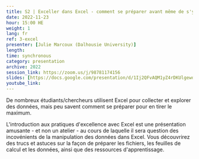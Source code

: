 ```yaml
---
title: S2 | Exceller dans Excel - comment se préparer avant même de s'y mettre?
date: 2022-11-23
hour: 15:00 HE
weight: 1
lang: fr
ref: 3-excel
presenter: [Julie Marcoux (Dalhousie University)]
length:
time: synchronous
category: presentation
archive: 2022
session_link: https://zoom.us/j/98781174156
slides: [https://docs.google.com/presentation/d/1Ij2QFvAQM1yZ4rDKUlgewd69oi9hi3JO/edit?usp=share_link&ouid=112190682180433392211&rtpof=true&sd=true, https://docs.google.com/document/d/1qIOIkB3kriVmUDvINCL0B8cFIYyxAXQM/edit?usp=share_link&ouid=112190682180433392211&rtpof=true&sd=true]
youtube_link:
---
```

De nombreux étudiants/chercheurs utilisent Excel pour collecter et explorer des données, mais peu savent comment se préparer pour en tirer le maximum. <!--more-->

L'introduction aux pratiques d'excellence avec Excel est une présentation amusante - et non un atelier - au cours de laquelle il sera question des incovénients de la manipulation des données dans Excel. Vous découvrirez des trucs et astuces sur la façon de préparer les fichiers, les feuilles de calcul et les données, ainsi que des ressources d'apprentissage.
